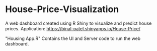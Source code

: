 # House-Price-Visualization
A web dashboard created using R Shiny to visualize and predict house prices.  Application: https://binal-patel.shinyapps.io/House-Price/

"Housing App.R" Contains the UI and Server code to run the web dashboard.
